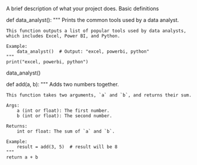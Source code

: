 A brief description of what your project does.
Basic definitions

def data_analyst():
    """
    Prints the common tools used by a data analyst.

    This function outputs a list of popular tools used by data analysts, 
    which includes Excel, Power BI, and Python.

    Example:
        data_analyst()  # Output: "excel, powerbi, python"
    """
    print("excel, powerbi, python")

data_analyst()

def add(a, b):
    """
    Adds two numbers together.

    This function takes two arguments, `a` and `b`, and returns their sum.

    Args:
        a (int or float): The first number.
        b (int or float): The second number.

    Returns:
        int or float: The sum of `a` and `b`.

    Example:
        result = add(3, 5)  # result will be 8
    """
    return a + b
